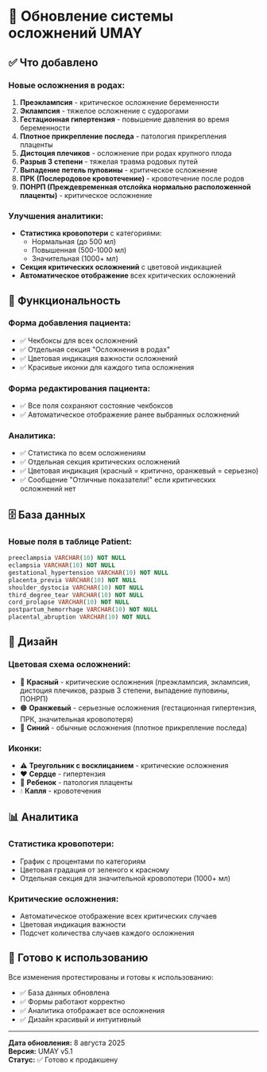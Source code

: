 # 🏥 Обновление системы осложнений UMAY

## ✅ Что добавлено

### Новые осложнения в родах:
1. **Преэклампсия** - критическое осложнение беременности
2. **Эклампсия** - тяжелое осложнение с судорогами
3. **Гестационная гипертензия** - повышение давления во время беременности
4. **Плотное прикрепление последа** - патология прикрепления плаценты
5. **Дистоция плечиков** - осложнение при родах крупного плода
6. **Разрыв 3 степени** - тяжелая травма родовых путей
7. **Выпадение петель пуповины** - критическое осложнение
8. **ПРК (Послеродовое кровотечение)** - кровотечение после родов
9. **ПОНРП (Преждевременная отслойка нормально расположенной плаценты)** - критическое осложнение

### Улучшения аналитики:
- **Статистика кровопотери** с категориями:
  - Нормальная (до 500 мл)
  - Повышенная (500-1000 мл)
  - Значительная (1000+ мл)
- **Секция критических осложнений** с цветовой индикацией
- **Автоматическое отображение** всех критических осложнений

## 🎯 Функциональность

### Форма добавления пациента:
- ✅ Чекбоксы для всех осложнений
- ✅ Отдельная секция "Осложнения в родах"
- ✅ Цветовая индикация важности осложнений
- ✅ Красивые иконки для каждого типа осложнения

### Форма редактирования пациента:
- ✅ Все поля сохраняют состояние чекбоксов
- ✅ Автоматическое отображение ранее выбранных осложнений

### Аналитика:
- ✅ Статистика по всем осложнениям
- ✅ Отдельная секция критических осложнений
- ✅ Цветовая индикация (красный = критично, оранжевый = серьезно)
- ✅ Сообщение "Отличные показатели!" если критических осложнений нет

## 🗄️ База данных

### Новые поля в таблице Patient:
```sql
preeclampsia VARCHAR(10) NOT NULL
eclampsia VARCHAR(10) NOT NULL
gestational_hypertension VARCHAR(10) NOT NULL
placenta_previa VARCHAR(10) NOT NULL
shoulder_dystocia VARCHAR(10) NOT NULL
third_degree_tear VARCHAR(10) NOT NULL
cord_prolapse VARCHAR(10) NOT NULL
postpartum_hemorrhage VARCHAR(10) NOT NULL
placental_abruption VARCHAR(10) NOT NULL
```

## 🎨 Дизайн

### Цветовая схема осложнений:
- 🔴 **Красный** - критические осложнения (преэклампсия, эклампсия, дистоция плечиков, разрыв 3 степени, выпадение пуповины, ПОНРП)
- 🟠 **Оранжевый** - серьезные осложнения (гестационная гипертензия, ПРК, значительная кровопотеря)
- 🔵 **Синий** - обычные осложнения (плотное прикрепление последа)

### Иконки:
- ⚠️ **Треугольник с восклицанием** - критические осложнения
- ❤️ **Сердце** - гипертензия
- 👶 **Ребенок** - патология плаценты
- 💧 **Капля** - кровотечения

## 📊 Аналитика

### Статистика кровопотери:
- График с процентами по категориям
- Цветовая градация от зеленого к красному
- Отдельная секция для значительной кровопотери (1000+ мл)

### Критические осложнения:
- Автоматическое отображение всех критических случаев
- Цветовая индикация важности
- Подсчет количества случаев каждого осложнения

## 🚀 Готово к использованию

Все изменения протестированы и готовы к использованию:
- ✅ База данных обновлена
- ✅ Формы работают корректно
- ✅ Аналитика отображает все осложнения
- ✅ Дизайн красивый и интуитивный

---

**Дата обновления:** 8 августа 2025  
**Версия:** UMAY v5.1  
**Статус:** ✅ Готово к продакшену
